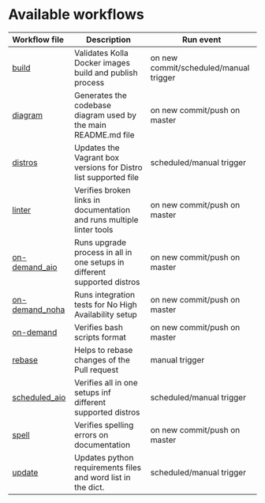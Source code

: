 # Available workflows

| Workflow file                                  | Description                                                                  | Run event                              |
| :--------------------------------------------- | ---------------------------------------------------------------------------- | -------------------------------------- |
| [build](./build.yml)                           | Validates Kolla Docker images build and publish process                      | on new commit/scheduled/manual trigger |
| [diagram](./diagram.yml)                       | Generates the codebase diagram used by the main README.md file               | on new commit/push on master           |
| [distros](./distros.yml)                       | Updates the Vagrant box versions for Distro list supported file              | scheduled/manual trigger               |
| [linter](./linter.yml)                         | Verifies broken links in documentation and runs multiple linter tools        | on new commit/push on master           |
| [on-demand_aio](./on-demand_aio.yml)           | Runs upgrade process in all in one setups in different supported distros     | on new commit/push on master           |
| [on-demand_noha](./on-demand_noha.yml)         | Runs integration tests for No High Availability setup                        | on new commit/push on master           |
| [on-demand](./on-demand.yml)                   | Verifies bash scripts format                                                 | on new commit/push on master           |
| [rebase](./rebase.yml)                         | Helps to rebase changes of the Pull request                                  | manual trigger                         |
| [scheduled_aio](./scheduled_aio.yml)           | Verifies all in one setups inf different supported distros                   | scheduled/manual trigger               |
| [spell](./spell.yml)                           | Verifies spelling errors on documentation                                    | on new commit/push on master           |
| [update](./update.yml)                         | Updates python requirements files and word list in the dict.                 | scheduled/manual trigger               |
